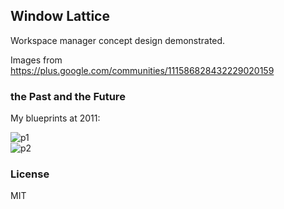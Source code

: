 
Window Lattice
------

Workspace manager concept design demonstrated.

Images from https://plus.google.com/communities/111586828432229020159

### the Past and the Future

My blueprints at 2011:  

![p1](http://ww3.sinaimg.cn/large/62752320gw1dmhskrclakj.jpg)  
![p2](http://ww2.sinaimg.cn/large/62752320gw1dmov9gsvg8j.jpg) 

### License

MIT
